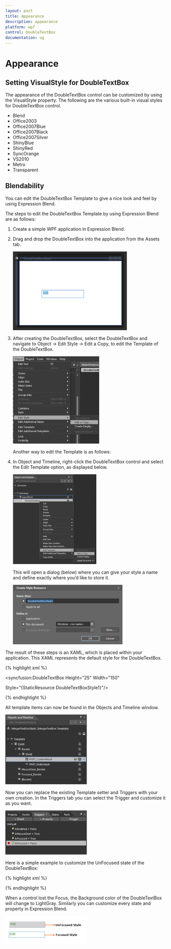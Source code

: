 ```yaml
---
layout: post
title: Appearance
description: appearance           
platform: wpf
control: DoubleTextBox 
documentation: ug
---
```


# Appearance           

## Setting VisualStyle for DoubleTextBox

The appearance of the DoubleTextBox control can be customized by using the VisualStyle property. The following are the various built-in visual styles for DoubleTextBox control.

* Blend
* Office2003
* Office2007Blue
* Office2007Black
* Office2007Silver
* ShinyBlue
* ShinyRed
* SyncOrange
* VS2010
* Metro
* Transparent

## Blendability


You can edit the DoubleTextBox Template to give a nice look and feel by using Expression Blend.

The steps to edit the DoubleTextBox Template by using Expression Blend are as follows:

1. Create a simple WPF application in Expression Blend.
2. Drag and drop the DoubleTextBox into the application from the Assets tab.



   ![](Appearance_images/Appearance_img1.png)





3. After creating the DoubleTextBox, select the DoubleTextBox and navigate to Object -> Edit Style -> Edit a Copy, to edit the Template of the DoubleTextBox.



   ![](Appearance_images/Appearance_img2.png)





   Another way to edit the Template is as follows:

4. In Object and Timeline, right-click the DoubleTextBox control and select the Edit Template option, as displayed below.



   ![](Appearance_images/Appearance_img3.png)





   This will open a dialog (below) where you can give your style a name and define exactly where you’d like to store it.



   ![](Appearance_images/Appearance_img4.png)


   


The result of these steps is an XAML, which is placed within your application. This XAML represents the default style for the DoubleTextBox.

{% highlight xml %}

<syncfusion:DoubleTextBox Height="25" Width="150" 

Style="{StaticResource DoubleTextBoxStyle1}"/>   

{% endhighlight %}

All template items can now be found in the Objects and Timeline window.



![](Appearance_images/Appearance_img5.png)





Now you can replace the existing Template setter and Triggers with your own creation. In the Triggers tab you can select the Trigger and customize it as you want.



![](Appearance_images/Appearance_img6.png)





Here is a simple example to customize the UnFocused state of the DoubleTextBox: 

{% highlight xml %}

<Trigger Property="IsFocused" Value="False">

<Setter Property="Background" TargetName="Border" Value="LightGray"/>

</Trigger>

{% endhighlight %}

When a control lost the Focus, the Background color of the DoubleTextBox will change to LightGray. Similarly you can customize every state and property in Expression Blend.



![](Appearance_images/Appearance_img7.png)




